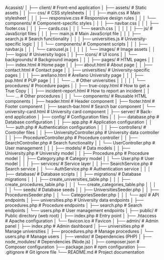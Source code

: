 Acassist/
│
├── client/                     # Front-end application
│   ├── assets/                 # Static assets
│   │   ├── css/                # CSS stylesheets
│   │   │   ├── main.css        # Main stylesheet
│   │   │   ├── responsive.css  # Responsive design rules
│   │   │   └── components/     # Component-specific styles
│   │   │       ├── navbar.css
│   │   │       ├── footer.css
│   │   │       ├── cards.css
│   │   │       └── search.css
│   │   │
│   │   ├── js/                 # JavaScript files
│   │   │   ├── main.js         # Main JavaScript file
│   │   │   ├── search.js       # Search functionality
│   │   │   ├── universities.js # University-specific logic
│   │   │   └── components/     # Component scripts
│   │   │       ├── navbar.js
│   │   │       └── carousel.js
│   │   │
│   │   └── images/             # Image assets
│   │       ├── logos/          # University logos
│   │       ├── icons/          # UI icons
│   │       └── backgrounds/    # Background images
│   │
│   ├── pages/                  # HTML pages
│   │   ├── index.html          # Home page
│   │   ├── about.html          # About page
│   │   ├── contact.html        # Contact page
│   │   ├── universities/       # University-specific pages
│   │   │   ├── arellano.html   # Arellano University page
│   │   │   ├── pup.html        # PUP page
│   │   │   └── ...             # Other universities
│   │   │
│   │   └── procedures/         # Procedure pages
│   │       ├── true-copy.html  # How to get a True Copy
│   │       ├── incident-report.html  # How to report an incident
│   │       └── ...             # Other procedures
│   │
│   └── components/             # Reusable HTML components
│       ├── header.html         # Header component
│       ├── footer.html         # Footer component
│       ├── search-bar.html     # Search bar component
│       └── university-card.html # University card component
│
├── server/                     # Back-end application
│   ├── config/                 # Configuration files
│   │   ├── database.php        # Database configuration
│   │   ├── app.php             # Application configuration
│   │   └── auth.php            # Authentication configuration
│   │
│   ├── controllers/            # Controller files
│   │   ├── UniversityController.php    # University data controller
│   │   ├── ProcedureController.php     # Procedure controller
│   │   ├── SearchController.php        # Search functionality
│   │   └── UserController.php          # User management
│   │
│   ├── models/                 # Data models
│   │   ├── University.php      # University model
│   │   ├── Procedure.php       # Procedure model
│   │   ├── Category.php        # Category model
│   │   └── User.php            # User model
│   │
│   ├── services/               # Service layer
│   │   ├── SearchService.php   # Search service
│   │   └── AuthService.php     # Authentication service
│   │
│   ├── database/               # Database scripts
│   │   ├── migrations/         # Database migrations
│   │   │   ├── create_universities_table.php
│   │   │   ├── create_procedures_table.php
│   │   │   └── create_categories_table.php
│   │   │
│   │   └── seeds/              # Database seeds
│   │       ├── UniversitiesSeeder.php
│   │       ├── ProceduresSeeder.php
│   │       └── CategoriesSeeder.php
│   │
│   └── api/                    # API endpoints
│       ├── universities.php    # University data endpoints
│       ├── procedures.php      # Procedure endpoints
│       ├── search.php          # Search endpoints
│       └── users.php           # User management endpoints
│
├── public/                     # Public directory (web root)
│   ├── index.php               # Entry point
│   ├── .htaccess               # Apache configuration
│   └── favicon.ico             # Favicon
│
├── admin/                      # Admin panel
│   ├── index.php               # Admin dashboard
│   ├── universities.php        # Manage universities
│   ├── procedures.php          # Manage procedures
│   └── users.php               # Manage users
│
├── vendor/                     # Dependencies (PHP)
│
├── node_modules/               # Dependencies (Node.js)
│
├── composer.json               # Composer configuration
├── package.json                # npm configuration
├── .gitignore                  # Git ignore file
└── README.md                   # Project documentation